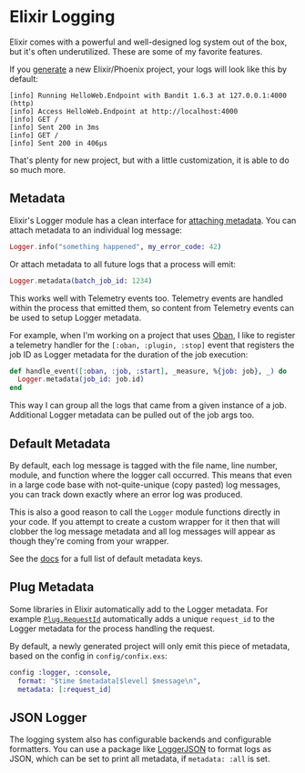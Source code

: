# Elixir Logging

Elixir comes with a powerful and well-designed log system out of the box, but it's often underutilized. These are some of my favorite features.

If you [generate](https://hexdocs.pm/phoenix/up_and_running.html) a new Elixir/Phoenix project, your logs will look like this by default:

```
[info] Running HelloWeb.Endpoint with Bandit 1.6.3 at 127.0.0.1:4000 (http)
[info] Access HelloWeb.Endpoint at http://localhost:4000
[info] GET /
[info] Sent 200 in 3ms
[info] GET /
[info] Sent 200 in 406µs
```

That's plenty for new project, but with a little customization, it is able to do so much more.

## Metadata

Elixir's Logger module has a clean interface for [attaching metadata](https://hexdocs.pm/logger/Logger.html#module-metadata). You can attach metadata to an individual log message:

```elixir
Logger.info("something happened", my_error_code: 42)
```

Or attach metadata to all future logs that a process will emit:

```elixir
Logger.metadata(batch_job_id: 1234)
```

This works well with Telemetry events too. Telemetry events are handled within the process that emitted them, so content from Telemetry events can be used to setup Logger metadata.

For example, when I'm working on a project that uses [Oban](https://oban.pro/), I like to register a telemetry handler for the `[:oban, :plugin, :stop]` event that registers the job ID as Logger metadata for the duration of the job execution:

```elixir
def handle_event([:oban, :job, :start], _measure, %{job: job}, _) do
  Logger.metadata(job_id: job.id)
end
```

This way I can group all the logs that came from a given instance of a job. Additional Logger metadata can be pulled out of the job args too.

## Default Metadata

By default, each log message is tagged with the file name, line number, module, and function where the logger call occurred. This means that even in a large code base with not-quite-unique (copy pasted) log messages, you can track down exactly where an error log was produced.

This is also a good reason to call the `Logger` module functions directly in your code. If you attempt to create a custom wrapper for it then that will clobber the log message metadata and all log messages will appear as though they're coming from your wrapper.

See the [docs](https://hexdocs.pm/logger/Logger.html#module-metadata) for a full list of default metadata keys.

## Plug Metadata

Some libraries in Elixir automatically add to the Logger metadata. For example [`Plug.RequestId`](https://hexdocs.pm/plug/Plug.RequestId.html) automatically adds a unique `request_id` to the Logger metadata for the process handling the request.

By default, a newly generated project will only emit this piece of metadata, based on the config in `config/confix.exs`:

```elixir
config :logger, :console,
  format: "$time $metadata[$level] $message\n",
  metadata: [:request_id]
```

## JSON Logger

The logging system also has configurable backends and configurable formatters. You can use a package like [LoggerJSON](https://hexdocs.pm/logger_json/LoggerJSON.html) to format logs as JSON, which can be set to print all metadata, if `metadata: :all` is set.
